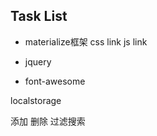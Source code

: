 ## Task List


- materialize框架
css link
js link

- jquery

- font-awesome


localstorage

添加
删除
过滤搜索